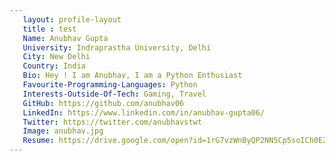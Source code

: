 ```yaml
---
   layout: profile-layout
   title : test
   Name: Anubhav Gupta
   University: Indraprastha University, Delhi
   City: New Delhi
   Country: India
   Bio: Hey ! I am Anubhav, I am a Python Enthusiast
   Favourite-Programming-Languages: Python
   Interests-Outside-Of-Tech: Gaming, Travel
   GitHub: https://github.com/anubhav06
   LinkedIn: https://www.linkedin.com/in/anubhav-gupta06/
   Twitter: https://twitter.com/anubhavstwt
   Image: anubhav.jpg
   Resume: https://drive.google.com/open?id=1rG7vzWnByQP2NN5Cp5soICh0EZaOl9ri
---
```

